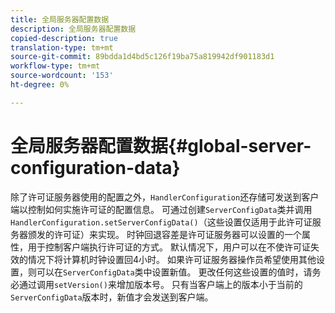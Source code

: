 ```yaml
---
title: 全局服务器配置数据
description: 全局服务器配置数据
copied-description: true
translation-type: tm+mt
source-git-commit: 89bdda1d4bd5c126f19ba75a819942df901183d1
workflow-type: tm+mt
source-wordcount: '153'
ht-degree: 0%

---
```



# 全局服务器配置数据{#global-server-configuration-data}

除了许可证服务器使用的配置之外，`HandlerConfiguration`还存储可发送到客户端以控制如何实施许可证的配置信息。 可通过创建`ServerConfigData`类并调用`HandlerConfiguration.setServerConfigData()`（这些设置仅适用于此许可证服务器颁发的许可证）来实现。 时钟回退容差是许可证服务器可以设置的一个属性，用于控制客户端执行许可证的方式。 默认情况下，用户可以在不使许可证失效的情况下将计算机时钟设置回4小时。 如果许可证服务器操作员希望使用其他设置，则可以在`ServerConfigData`类中设置新值。 更改任何这些设置的值时，请务必通过调用`setVersion()`来增加版本号。 只有当客户端上的版本小于当前的`ServerConfigData`版本时，新值才会发送到客户端。
